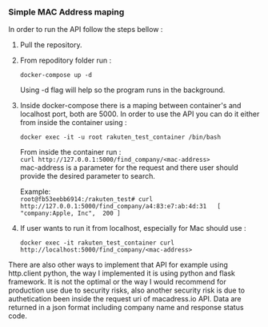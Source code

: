 ### Simple MAC Address maping 

In order to run the API follow the steps bellow :   
1. Pull the repository. 
2. From repoditory folder run : 
    ```
    docker-compose up -d
    ```
    Using -d flag will help so the program runs in the background.
3. Inside docker-compose there is a maping between container's and localhost port, both are 5000. In order to use the API you can do it either from inside the container using : 
    ```
    docker exec -it -u root rakuten_test_container /bin/bash
    ```
    From inside the container run :   
        ```
        curl http://127.0.0.1:5000/find_company/<mac-address>
        ```   
    mac-address is a parameter for the request and there user should provide the desired parameter to search.

    Example:   
        ```
        root@fb53eebb6914:/rakuten_test# curl http://127.0.0.1:5000/find_company/a4:83:e7:ab:4d:31  
        [
        "company:Apple, Inc", 
        200
        ]
        ```
4. If user wants to run it from localhost, especially for Mac should use : 
    ```
    docker exec -it rakuten_test_container curl http://localhost:5000/find_company/<mac-address>
    ```

There are also other ways to implement that API for example using http.client python, the way I implemented it is using python and flask framework. It is not the optimal or the way I would recommend for production use due to security risks, also another security risk is due to authetication been inside the request uri of macadress.io API. Data are returned in a json format including company name and response status code.
